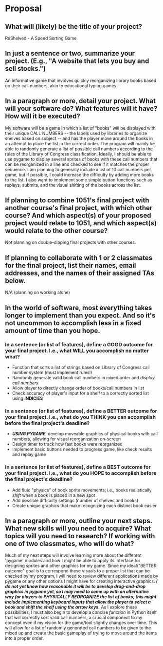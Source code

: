# Proposal

## What will (likely) be the title of your project?

ReShelved - A Speed Sorting Game

## In just a sentence or two, summarize your project. (E.g., "A website that lets you buy and sell stocks.")

An informative game that involves quickly reorganizing library books based on their call numbers, akin to educational typing games.

## In a paragraph or more, detail your project. What will your software do? What features will it have? How will it be executed?

My software will be a game in which a list of "books" will be displayed with their unique CALL NUMBERS -- the labels used by libraries to organize shelves based on subject -- and has the player move around the books in an attempt to place the list in the correct order. The program will mainly be able to randomly generate a list of possible call numbers according to the rules of the Library of Congress classification. Ideally, I should be able to use pygame to display several sprites of books with these call numbers that can be reorganized in a line and checked to see if it matches the proper sequence. I am planning to generally include a list of 10 call numbers per game, but if possible, I could increase the difficulty by adding more books to the list. I also want to implement some simple button functions such as replays, submits, and the visual shifting of the books across the list.


## If planning to combine 1051's final project with another course's final project, with which other course? And which aspect(s) of your proposed project would relate to 1051, and which aspect(s) would relate to the other course?

Not planning on double-dipping final projects with other courses.

## If planning to collaborate with 1 or 2 classmates for the final project, list their names, email addresses, and the names of their assigned TAs below.

N/A (planning on working alone)

## In the world of software, most everything takes longer to implement than you expect. And so it's not uncommon to accomplish less in a fixed amount of time than you hope.

### In a sentence (or list of features), define a GOOD outcome for your final project. I.e., what WILL you accomplish no matter what?

- Function that sorts a list of strings based on Library of Congress call number system (must implement rules!)
- Randomly generate valid book call numbers in mixed order and _display call numbers_ 
- Allow player to directly change order of books/call numbers in list
- Check accuracy of player's input for a shelf to a correctly sorted list using **INDICIES**

### In a sentence (or list of features), define a BETTER outcome for your final project. I.e., what do you THINK you can accomplish before the final project's deadline?

- ***USING PYGAME***, develop moveable graphics of physical books with call numbers, allowing for visual reorganization on-screen
- Design timer to track how fast books were reorganized
- Implement basic buttons needed to progress game, like check results and replay game

### In a sentence (or list of features), define a BEST outcome for your final project. I.e., what do you HOPE to accomplish before the final project's deadline?

- Add fluid "physics" of book sprite movements; i.e., books realistically *shift* when a book is placed in a new spot
- Add possible difficulty settings (number of shelves and books)
- Create unique graphics that make recognizing each distinct book easier

## In a paragraph or more, outline your next steps. What new skills will you need to acquire? What topics will you need to research? If working with one of two classmates, who will do what?

Much of my next steps will involve learning more about the different 'pygame' modules and how I might be able to apply its interface for designing sprites and other graphics for my game. Since my ideal/"BETTER outcome" goal is to correspond these visuals to a proper list that can be checked by my program, I will need to review different applications made by pygame or any other options I might have for creating interactive graphics. ***I do not yet know how reasonable it will be to develop drag-and-drop graphics in pygame yet, so I may need to come up with an alternative way for players to PHYSICALLY REORGANIZE the list of books; this might include implementing keyboard inputs that allow the player to select a book and shift the shelf using the arrow keys.*** As I explore these possibilities, I must also begin to develop a concise *function* in Python itself that will correctly sort valid call numbers, a crucial component to my concept even if my vision for the game/tool slightly changes over time. This will allow for a list of randomly generated call numbers to be given to the mixed up and create the basic gameplay of trying to move around the items into a proper order.
